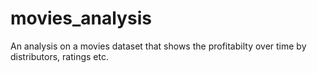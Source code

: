 # movies_analysis
An analysis on a movies dataset that shows the profitabilty over time by distributors, ratings etc. 
